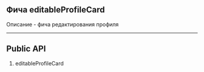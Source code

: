 ## Фича editableProfileCard

Описание - фича редактирования профиля

---

## Public API

1)  editableProfileCard